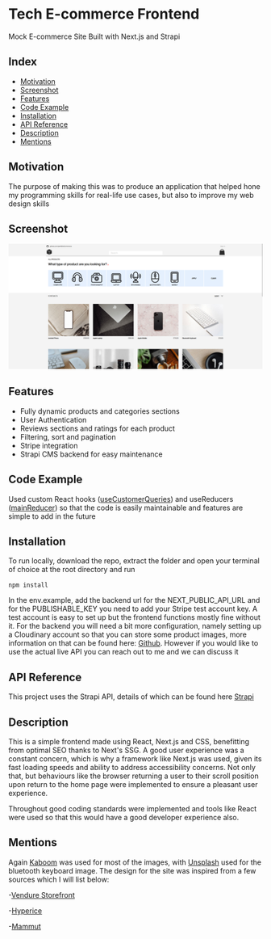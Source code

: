# Tech E-commerce Frontend

Mock E-commerce Site Built with Next.js and Strapi

## Index

- [Motivation](https://github.com/jaw163/eCommerce#motivation)
- [Screenshot](https://github.com/jaw163/eCommerce#screenshot)
- [Features](https://github.com/jaw163/eCommerce#features)
- [Code Example](https://github.com/jaw163/eCommerce#code-example)
- [Installation](https://github.com/jaw163/eCommerce#installation)
- [API Reference](https://github.com/jaw163/eCommerce#api-reference)
- [Description](https://github.com/jaw163/eCommerce#description)
- [Mentions](https://github.com/jaw163/eCommerce#mentions)

## Motivation

The purpose of making this was to produce an application that helped hone my programming skills for real-life use cases, but also to improve my web design skills

## Screenshot

![Landing Page](/Screenshot.png?raw=true)

## Features

- Fully dynamic products and categories sections
- User Authentication
- Reviews sections and ratings for each product
- Filtering, sort and pagination
- Stripe integration
- Strapi CMS backend for easy maintenance

## Code Example

Used custom React hooks ([useCustomerQueries](https://github.com/jaw163/eCommerce/blob/main/utils/hooks/useCustomerQueries.js)) and useReducers ([mainReducer](https://github.com/jaw163/eCommerce/blob/main/utils/reducers/index.js)) so that the code is easily maintainable and features are simple to add in the future

## Installation

To run locally, download the repo, extract the folder and open your terminal of choice at the root directory and run

    npm install

In the env.example, add the backend url for the NEXT_PUBLIC_API_URL and for the PUBLISHABLE_KEY you need to add your Stripe test account key. A test account is easy to set up but the frontend functions mostly fine without it. For the backend you will need a bit more configuration, namely setting up a Cloudinary account so that you can store some product images, more information on that can be found here: [Github](https://github.com/jaw163/eCommerce-strapi-backend). However if you would like to use the actual live API you can reach out to me and we can discuss it

## API Reference

This project uses the Strapi API, details of which can be found here [Strapi](https://docs.strapi.io/)

## Description

This is a simple frontend made using React, Next.js and CSS, benefitting from optimal SEO thanks to Next's SSG. A good user experience was a constant concern, which is why a framework like Next.js was used, given its fast loading speeds and ability to address accessibility concerns. Not only that, but behaviours like the browser returning a user to their scroll position upon return to the home page were implemented to ensure a pleasant user experience. 

Throughout good coding standards were implemented and tools like React were used so that this would have a good developer experience also.

## Mentions

Again [Kaboom](https://kaboompics.com/) was used for most of the images, with [Unsplash](https://unsplash.com/) used for the bluetooth keyboard image. The design for the site was inspired from a few sources which I will list below:

-[Vendure Storefront](https://remix-storefront.vendure.io/)

-[Hyperice](https://hyperice.com/)

-[Mammut](https://www.mammut.com/uk/en/category/5818-10/clothing)
